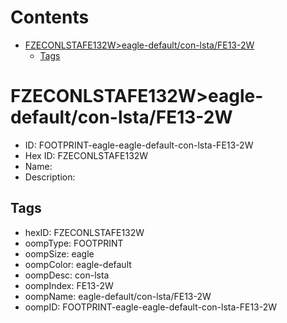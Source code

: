 



Contents
========

* [FZECONLSTAFE132W>eagle-default/con-lsta/FE13-2W](#fzeconlstafe132weagle-defaultcon-lstafe13-2w)
	* [Tags](#tags)

# FZECONLSTAFE132W>eagle-default/con-lsta/FE13-2W

- ID: FOOTPRINT-eagle-eagle-default-con-lsta-FE13-2W
- Hex ID: FZECONLSTAFE132W
- Name: 
- Description: 

## Tags

- hexID: FZECONLSTAFE132W
- oompType: FOOTPRINT
- oompSize: eagle
- oompColor: eagle-default
- oompDesc: con-lsta
- oompIndex: FE13-2W
- oompName: eagle-default/con-lsta/FE13-2W
- oompID: FOOTPRINT-eagle-eagle-default-con-lsta-FE13-2W
